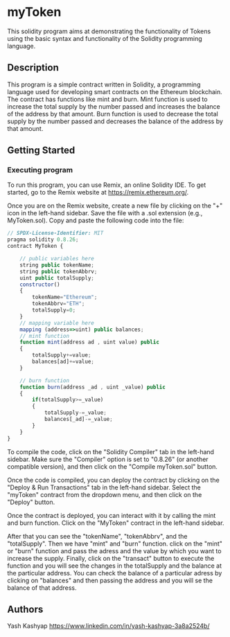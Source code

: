 # myToken

This solidity program aims at demonstrating the functionality of Tokens using the basic syntax and functionality of the Solidity programming language.

## Description

This program is a simple contract written in Solidity, a programming language used for developing smart contracts on the Ethereum blockchain. The contract has functions like mint and burn. Mint function is used to increase the total supply by the number passed and increases the balance of the address by that amount. Burn function is used to decrease the total supply by the number passed and decreases the balance of the address by that amount.

## Getting Started

### Executing program

To run this program, you can use Remix, an online Solidity IDE. To get started, go to the Remix website at https://remix.ethereum.org/.

Once you are on the Remix website, create a new file by clicking on the "+" icon in the left-hand sidebar. Save the file with a .sol extension (e.g., MyToken.sol). Copy and paste the following code into the file:
```javascript
// SPDX-License-Identifier: MIT
pragma solidity 0.8.26;
contract MyToken {

    // public variables here
    string public tokenName;
    string public tokenAbbrv;
    uint public totalSupply;
    constructor()
    {
        tokenName="Ethereum";
        tokenAbbrv="ETH";
        totalSupply=0;
    }
    // mapping variable here
    mapping (address=>uint) public balances;
    // mint function
    function mint(address ad , uint value) public 
    {
        totalSupply+=value;
        balances[ad]+=value;
    }

    // burn function
    function burn(address _ad , uint _value) public 
    {
        if(totalSupply>=_value)
        {
            totalSupply-=_value;
            balances[_ad]-=_value;
        }
    } 
}
```
To compile the code, click on the "Solidity Compiler" tab in the left-hand sidebar. Make sure the "Compiler" option is set to "0.8.26" (or another compatible version), and then click on the "Compile myToken.sol" button.

Once the code is compiled, you can deploy the contract by clicking on the "Deploy & Run Transactions" tab in the left-hand sidebar. Select the "myToken" contract from the dropdown menu, and then click on the "Deploy" button.

Once the contract is deployed, you can interact with it by calling the mint and burn function. Click on the "MyToken" contract in the left-hand sidebar.

After that you can see the "tokenName", "tokenAbbrv", and the "totalSupply". Then we have "mint" and "burn" function. click on the "mint" or "burn" function and pass the adress and the value by which you want to increase the supply. Finally, click on the "transact" button to execute the function and you will see the changes in the totalSupply and the balance at the particular address. You can check the balance of a particular adress by clicking on "balances" and then passing the address and you will se the balance of that address.

## Authors

Yash Kashyap
https://www.linkedin.com/in/yash-kashyap-3a8a2524b/


